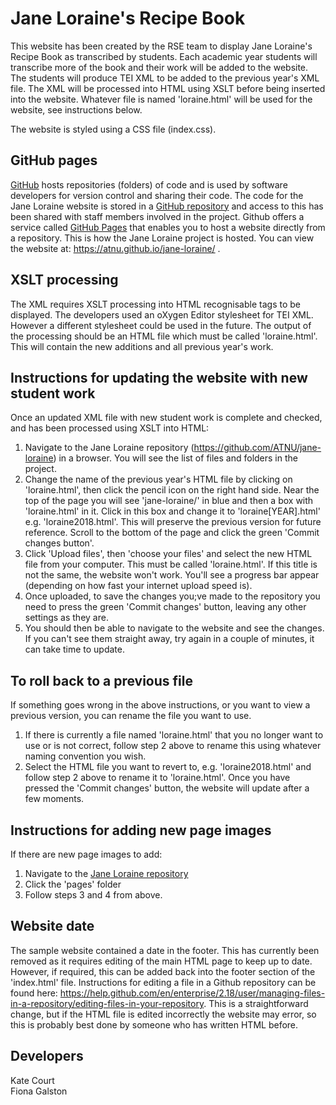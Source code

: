 # Jane Loraine's Recipe Book
This website has been created by the RSE team to display Jane Loraine's Recipe Book as transcribed by students.
Each academic year students will transcribe more of the book and their work will be added to the website. The students will produce TEI XML to be added to the previous year's XML file.
The XML will be processed into HTML using XSLT before being inserted into the website. Whatever file is named 'loraine.html' will be used for the website, see instructions below.

The website is styled using a CSS file (index.css). 

## GitHub pages
[GitHub](https://github.com/) hosts repositories (folders) of code and is used by software developers for version control and sharing their code. The code for the Jane Loraine website is stored in a 
[GitHub repository](https://github.com/ATNU/jane-loraine) and access to this has been shared with staff members involved in the project. Github offers a service called [GitHub Pages](https://pages.github.com/) that enables you to host a website
directly from a repository. This is how the Jane Loraine project is hosted. You can view the website at:  https://atnu.github.io/jane-loraine/ .

## XSLT processing
The XML requires XSLT processing into HTML recognisable tags to be displayed. The developers used an oXygen Editor stylesheet for TEI XML. However a different stylesheet could be used in the future. The output of the 
processing should be an HTML file which must be called 'loraine.html'. This will contain the new additions and all previous year's work.

## Instructions for updating the website with new student work
Once an updated XML file with new student work is complete and checked, and has been processed using XSLT into HTML:
1. Navigate to the Jane Loraine repository (https://github.com/ATNU/jane-loraine) in a browser. You will see the list of files and folders in the project.
2. Change the name of the previous year's HTML file by clicking on 'loraine.html', then click the pencil icon on the right hand side. Near the top of the page you will see 'jane-loraine/' in blue and then a box with 'loraine.html' in it. Click in this box and change it to 'loraine[YEAR].html' e.g. 'loraine2018.html'. This will preserve the previous version for future reference. Scroll to the bottom of the page and click the green 'Commit changes button'.
3. Click 'Upload files', then 'choose your files' and select the new HTML file from your computer. This must be called 'loraine.html'. If this title is not the same, the website won't work. You'll see a progress bar appear (depending on how fast your internet upload speed is).
4. Once uploaded, to save the changes you;ve made to the repository you need to press the green 'Commit changes' button, leaving any other settings as they are.
5. You should then be able to navigate to the website and see the changes. If you can't see them straight away, try again in a couple of minutes, it can take time to update.

## To roll back to a previous file
If something goes wrong in the above instructions, or you want to view a previous version, you can rename the file you want to use.
1. If there is currently a file named 'loraine.html' that you no longer want to use or is not correct, follow step 2 above to rename this using whatever naming convention you wish.
2. Select the HTML file you want to revert to, e.g. 'loraine2018.html' and follow step 2 above to rename it to 'loraine.html'. Once you have pressed the 'Commit changes' button, the website will update after a few moments.

## Instructions for adding new page images 
If there are new page images to add:
1. Navigate to the [Jane Loraine repository](https://github.com/ATNU/jane-loraine)
2. Click the 'pages' folder
3. Follow steps 3 and 4 from above.

## Website date
The sample website contained a date in the footer. This has currently been removed as it requires editing of the main HTML page to keep up to date. However, if 
required, this can be added back into the footer section of the 'index.html' file. Instructions for editing a file in a Github repository can be found here: https://help.github.com/en/enterprise/2.18/user/managing-files-in-a-repository/editing-files-in-your-repository. 
This is a straightforward change, but if the HTML file is edited incorrectly the website may error, so this is probably best done by someone who has written HTML before.

## Developers
Kate Court  
Fiona Galston
